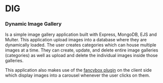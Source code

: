 # DIG
### Dynamic Image Gallery
 
 Is a simple image gallery application built with Express, MongoDB, EJS and Multer. This application upload images into a database where they are dynamically loaded. The user creates categories which can house multiple images at a time. They can create, update, and delete entire image galleries (categories) as well as upload and delete the individual images inside those galleries.
 
 This application also makes use of the [fancybox plugin](http://fancyapps.com/fancybox/3/) on the client side which display images into a carousel whenever the user clicks on them.
 
